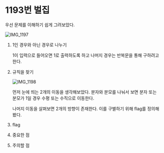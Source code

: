 # 1193번 벌집

우선 문제를 이해하기 쉽게 그려보았다.

![IMG_1197](https://user-images.githubusercontent.com/100505030/185116386-a81f838e-4318-4135-9969-320df6a20783.JPG)

1. 1인 경우와 아닌 경우로 나누기

   1이 입력으로 들어오면 1로 출력하도록 하고 나머지 경우는 반복문을 통해 구하려고 한다.
2. 규칙을 찾기

   ![IMG_1198](https://user-images.githubusercontent.com/100505030/185117134-56849924-0a33-47cf-b1a5-9f878ab2ad74.JPG)
   
   먼저 눈에 띄는 2개의 이동을 생각해보았다. 분자와 분모를 나눠서 보면 분자 또는 분모가 1일 경우 수평 또는 수직으로 이동한다.
   
   나머지 이동을 살펴보면 2개의 방향이 존재한다. 이를 구별하기 위해 flag를 정의해봤다.
3. flag

   
5. 중요한 점
6. 주의할 점
